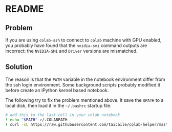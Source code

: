 # README

## Problem

If you are using `colab-ssh` to connect to `colab` machine with GPU enabled, you probably have found that the `nvidia-smi` command outputs are incorrect: the `NVIDIA-SMI` and `Driver` versions are mismatched.

## Solution

The reason is that the `PATH` variable in the notebook environment differ from the ssh login environment. Some background scripts probably modified it before create an IPython kernel based notebook.

The following try to fix the problem mentioned above. It save the `$PATH` to a local disk, then load it in the `~/.bashrc` startup file.

```bash
# add this to the last cell in your colab notebook
! echo "$PATH" >/.COLABPATH
! curl -sL https://raw.githubusercontent.com/taicaile/colab-helper/master/colab.sh | sudo bash
```

